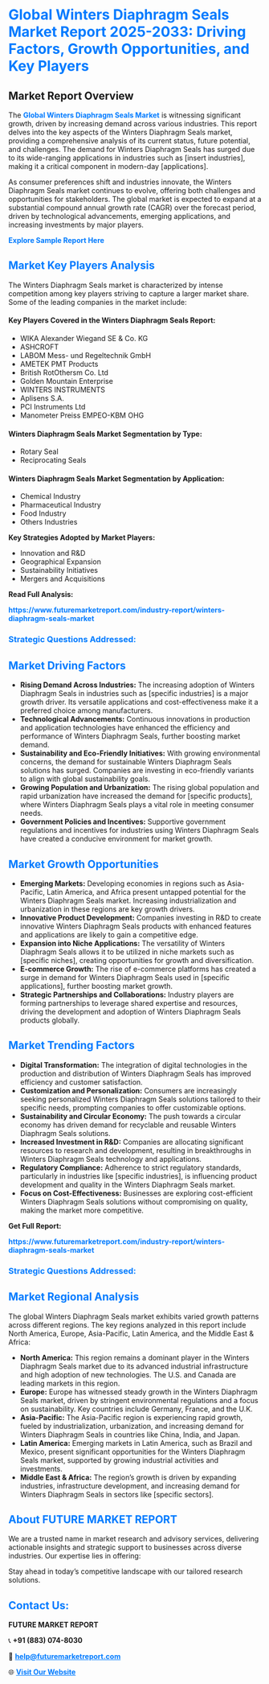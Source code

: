 <h1 style="color: #007BFF;">Global Winters Diaphragm Seals Market Report 2025-2033: Driving Factors, Growth Opportunities, and Key Players</h1>

<section id="overview">
<h2>Market Report Overview</h2>
<p>The <a href="https://www.futuremarketreport.com/industry-report/winters-diaphragm-seals-market" style="color: #007BFF; text-decoration: none;"><strong>Global Winters Diaphragm Seals Market</strong></a> is witnessing significant growth, driven by increasing demand across various industries. This report delves into the key aspects of the Winters Diaphragm Seals market, providing a comprehensive analysis of its current status, future potential, and challenges. The demand for Winters Diaphragm Seals has surged due to its wide-ranging applications in industries such as [insert industries], making it a critical component in modern-day [applications].</p>
<p>As consumer preferences shift and industries innovate, the Winters Diaphragm Seals market continues to evolve, offering both challenges and opportunities for stakeholders. The global market is expected to expand at a substantial compound annual growth rate (CAGR) over the forecast period, driven by technological advancements, emerging applications, and increasing investments by major players.</p>
</section>

<section id="overview">
<p><a href="https://www.futuremarketreport.com/request-sample/reportId=114841" style="color: #007BFF; text-decoration: none;"><strong>Explore Sample Report Here</strong></a></p>
</section>

<section id="key-players">
<h2 style="color: #007BFF;">Market Key Players Analysis</h2>
<p>The Winters Diaphragm Seals market is characterized by intense competition among key players striving to capture a larger market share. Some of the leading companies in the market include:</p>
<h4>Key Players Covered in the Winters Diaphragm Seals Report:</h4>
<ul><li>WIKA Alexander Wiegand SE &amp; Co. KG</li><li>ASHCROFT</li><li>LABOM Mess- und Regeltechnik GmbH</li><li>AMETEK PMT Products</li><li>British RotOthersm Co. Ltd</li><li>Golden Mountain Enterprise</li><li>WINTERS INSTRUMENTS</li><li>Aplisens S.A.</li><li>PCI Instruments Ltd</li><li>Manometer Preiss EMPEO-KBM OHG</li></ul>
<h4>Winters Diaphragm Seals Market Segmentation by Type:</h4>
<ul><li>Rotary Seal</li><li>Reciprocating Seals</li></ul>

<h4>Winters Diaphragm Seals Market Segmentation by Application:</h4>
<ul><li>Chemical Industry</li><li>Pharmaceutical Industry</li><li>Food Industry</li><li>Others Industries</li></ul>
<p><strong>Key Strategies Adopted by Market Players:</strong></p>
<ul>
<li>Innovation and R&D</li>
<li>Geographical Expansion</li>
<li>Sustainability Initiatives</li>
<li>Mergers and Acquisitions</li>
</ul>
</section>

<section>
<p><strong>Read Full Analysis: </strong></p><a href="https://www.futuremarketreport.com/industry-report/winters-diaphragm-seals-market" style="color: #007BFF; text-decoration: none;"><strong>https://www.futuremarketreport.com/industry-report/winters-diaphragm-seals-market</strong></a>
<h3 style="color: #007BFF;">Strategic Questions Addressed:</h3>
</section>

<section id="driving-factors">
<h2 style="color: #007BFF;">Market Driving Factors</h2>
<ul>
<li><strong>Rising Demand Across Industries:</strong> The increasing adoption of Winters Diaphragm Seals in industries such as [specific industries] is a major growth driver. Its versatile applications and cost-effectiveness make it a preferred choice among manufacturers.</li>
<li><strong>Technological Advancements:</strong> Continuous innovations in production and application technologies have enhanced the efficiency and performance of Winters Diaphragm Seals, further boosting market demand.</li>
<li><strong>Sustainability and Eco-Friendly Initiatives:</strong> With growing environmental concerns, the demand for sustainable Winters Diaphragm Seals solutions has surged. Companies are investing in eco-friendly variants to align with global sustainability goals.</li>
<li><strong>Growing Population and Urbanization:</strong> The rising global population and rapid urbanization have increased the demand for [specific products], where Winters Diaphragm Seals plays a vital role in meeting consumer needs.</li>
<li><strong>Government Policies and Incentives:</strong> Supportive government regulations and incentives for industries using Winters Diaphragm Seals have created a conducive environment for market growth.</li>
</ul>
</section>

<section id="growth-opportunities">
<h2 style="color: #007BFF;">Market Growth Opportunities</h2>
<ul>
<li><strong>Emerging Markets:</strong> Developing economies in regions such as Asia-Pacific, Latin America, and Africa present untapped potential for the Winters Diaphragm Seals market. Increasing industrialization and urbanization in these regions are key growth drivers.</li>
<li><strong>Innovative Product Development:</strong> Companies investing in R&D to create innovative Winters Diaphragm Seals products with enhanced features and applications are likely to gain a competitive edge.</li>
<li><strong>Expansion into Niche Applications:</strong> The versatility of Winters Diaphragm Seals allows it to be utilized in niche markets such as [specific niches], creating opportunities for growth and diversification.</li>
<li><strong>E-commerce Growth:</strong> The rise of e-commerce platforms has created a surge in demand for Winters Diaphragm Seals used in [specific applications], further boosting market growth.</li>
<li><strong>Strategic Partnerships and Collaborations:</strong> Industry players are forming partnerships to leverage shared expertise and resources, driving the development and adoption of Winters Diaphragm Seals products globally.</li>
</ul>
</section>

<section id="trending-factors">
<h2 style="color: #007BFF;">Market Trending Factors</h2>
<ul>
<li><strong>Digital Transformation:</strong> The integration of digital technologies in the production and distribution of Winters Diaphragm Seals has improved efficiency and customer satisfaction.</li>
<li><strong>Customization and Personalization:</strong> Consumers are increasingly seeking personalized Winters Diaphragm Seals solutions tailored to their specific needs, prompting companies to offer customizable options.</li>
<li><strong>Sustainability and Circular Economy:</strong> The push towards a circular economy has driven demand for recyclable and reusable Winters Diaphragm Seals solutions.</li>
<li><strong>Increased Investment in R&D:</strong> Companies are allocating significant resources to research and development, resulting in breakthroughs in Winters Diaphragm Seals technology and applications.</li>
<li><strong>Regulatory Compliance:</strong> Adherence to strict regulatory standards, particularly in industries like [specific industries], is influencing product development and quality in the Winters Diaphragm Seals market.</li>
<li><strong>Focus on Cost-Effectiveness:</strong> Businesses are exploring cost-efficient Winters Diaphragm Seals solutions without compromising on quality, making the market more competitive.</li>
</ul>
</section>

<section>
<p><strong>Get Full Report: </strong></p><a href="https://www.futuremarketreport.com/industry-report/winters-diaphragm-seals-market" style="color: #007BFF; text-decoration: none;"><strong>https://www.futuremarketreport.com/industry-report/winters-diaphragm-seals-market</strong></a>
<h3 style="color: #007BFF;">Strategic Questions Addressed:</h3>
</section>


<section id="regional-analysis">
<h2 style="color: #007BFF;">Market Regional Analysis</h2>
<p>The global Winters Diaphragm Seals market exhibits varied growth patterns across different regions. The key regions analyzed in this report include North America, Europe, Asia-Pacific, Latin America, and the Middle East & Africa:</p>
<ul>
<li><strong>North America:</strong> This region remains a dominant player in the Winters Diaphragm Seals market due to its advanced industrial infrastructure and high adoption of new technologies. The U.S. and Canada are leading markets in this region.</li>
<li><strong>Europe:</strong> Europe has witnessed steady growth in the Winters Diaphragm Seals market, driven by stringent environmental regulations and a focus on sustainability. Key countries include Germany, France, and the U.K.</li>
<li><strong>Asia-Pacific:</strong> The Asia-Pacific region is experiencing rapid growth, fueled by industrialization, urbanization, and increasing demand for Winters Diaphragm Seals in countries like China, India, and Japan.</li>
<li><strong>Latin America:</strong> Emerging markets in Latin America, such as Brazil and Mexico, present significant opportunities for the Winters Diaphragm Seals market, supported by growing industrial activities and investments.</li>
<li><strong>Middle East & Africa:</strong> The region’s growth is driven by expanding industries, infrastructure development, and increasing demand for Winters Diaphragm Seals in sectors like [specific sectors].</li>
</ul>
</section>

<footer>
<h2 style="color: #007BFF;">About FUTURE MARKET REPORT</h2>
<p>We are a trusted name in market research and advisory services, delivering actionable insights and strategic support to businesses across diverse industries. Our expertise lies in offering:</p>

<p>Stay ahead in today’s competitive landscape with our tailored research solutions.</p>

<h2 style="color: #007BFF;">Contact Us:</h2>
<p><strong>FUTURE MARKET REPORT</strong></p>
<p>📞 <strong>+91 (883) 074-8030</strong></p>
<p>📧 <strong><a href="mailto:help@futuremarketreport.com" style="color: #007BFF;">help@futuremarketreport.com</a></strong></p>
<p>🌐 <strong><a href="https://www.futuremarketreport.com/" style="color: #007BFF;">Visit Our Website</a></strong></p>
</footer>